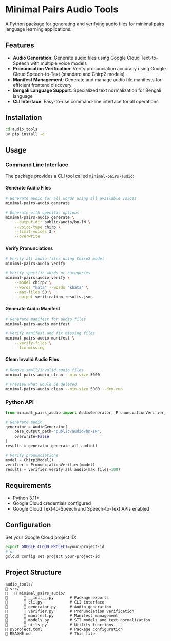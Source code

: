 # Minimal Pairs Audio Tools

A Python package for generating and verifying audio files for minimal pairs language learning applications.

## Features

- **Audio Generation**: Generate audio files using Google Cloud Text-to-Speech with multiple voice models
- **Pronunciation Verification**: Verify pronunciation accuracy using Google Cloud Speech-to-Text (standard and Chirp2 models)
- **Manifest Management**: Generate and manage audio file manifests for efficient frontend discovery
- **Bengali Language Support**: Specialized text normalization for Bengali language
- **CLI Interface**: Easy-to-use command-line interface for all operations

## Installation

```bash
cd audio_tools
uv pip install -e .
```

## Usage

### Command Line Interface

The package provides a CLI tool called `minimal-pairs-audio`:

#### Generate Audio Files

```bash
# Generate audio for all words using all available voices
minimal-pairs-audio generate

# Generate with specific options
minimal-pairs-audio generate \
    --output-dir public/audio/bn-IN \
    --voice-type chirp \
    --limit-voices 3 \
    --overwrite
```

#### Verify Pronunciations

```bash
# Verify all audio files using Chirp2 model
minimal-pairs-audio verify

# Verify specific words or categories
minimal-pairs-audio verify \
    --model chirp2 \
    --words "kata" --words "khata" \
    --max-files 50 \
    --output verification_results.json
```

#### Generate Audio Manifest

```bash
# Generate manifest for audio files
minimal-pairs-audio manifest

# Verify manifest and fix missing files
minimal-pairs-audio manifest \
    --verify-files \
    --fix-missing
```

#### Clean Invalid Audio Files

```bash
# Remove small/invalid audio files
minimal-pairs-audio clean --min-size 5000

# Preview what would be deleted
minimal-pairs-audio clean --min-size 5000 --dry-run
```

### Python API

```python
from minimal_pairs_audio import AudioGenerator, PronunciationVerifier, Chirp2Model

# Generate audio
generator = AudioGenerator(
    base_output_path="public/audio/bn-IN",
    overwrite=False
)
results = generator.generate_all_audio()

# Verify pronunciations
model = Chirp2Model()
verifier = PronunciationVerifier(model)
results = verifier.verify_all_audio(max_files=100)
```

## Requirements

- Python 3.11+
- Google Cloud credentials configured
- Google Cloud Text-to-Speech and Speech-to-Text APIs enabled

## Configuration

Set your Google Cloud project ID:

```bash
export GOOGLE_CLOUD_PROJECT=your-project-id
# or
gcloud config set project your-project-id
```

## Project Structure

```
audio_tools/
   src/
      minimal_pairs_audio/
          __init__.py       # Package exports
          cli.py            # CLI interface
          generator.py      # Audio generation
          verifier.py       # Pronunciation verification
          manifest.py       # Manifest management
          models.py         # STT models and text normalization
          utils.py          # Utility functions
   pyproject.toml            # Package configuration
   README.md                 # This file
```